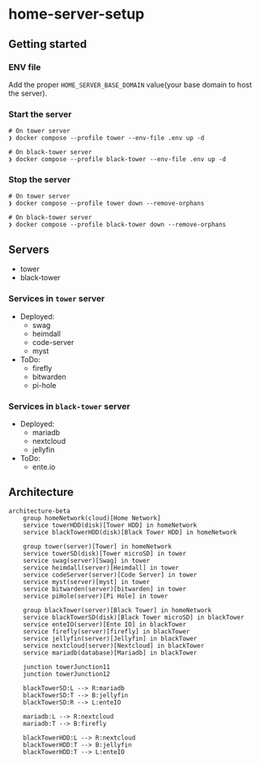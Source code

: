 # home-server-setup

## Getting started

### ENV file

Add the proper `HOME_SERVER_BASE_DOMAIN` value(your base domain to host the server).

### Start the server

```shell
# On tower server
❯ docker compose --profile tower --env-file .env up -d

# On black-tower server
❯ docker compose --profile black-tower --env-file .env up -d
```

### Stop the server

```shell
# On tower server
❯ docker compose --profile tower down --remove-orphans

# On black-tower server
❯ docker compose --profile black-tower down --remove-orphans
```

## Servers

- tower
- black-tower

### Services in `tower` server

- Deployed:
  - swag
  - heimdall
  - code-server
  - myst
- ToDo:
  - firefly
  - bitwarden
  - pi-hole

### Services in `black-tower` server

- Deployed:
  - mariadb
  - nextcloud
  - jellyfin
- ToDo:
  - ente.io

## Architecture

```mermaid
architecture-beta
    group homeNetwork(cloud)[Home Network]
    service towerHDD(disk)[Tower HDD] in homeNetwork
    service blackTowerHDD(disk)[Black Tower HDD] in homeNetwork

    group tower(server)[Tower] in homeNetwork
    service towerSD(disk)[Tower microSD] in tower
    service swag(server)[Swag] in tower
    service heimdall(server)[Heimdall] in tower
    service codeServer(server)[Code Server] in tower
    service myst(server)[myst] in tower
    service bitwarden(server)[bitwarden] in tower
    service piHole(server)[Pi Hole] in tower

    group blackTower(server)[Black Tower] in homeNetwork
    service blackTowerSD(disk)[Black Tower microSD] in blackTower
    service enteIO(server)[Ente IO] in blackTower
    service firefly(server)[firefly] in blackTower
    service jellyfin(server)[Jellyfin] in blackTower
    service nextcloud(server)[Nextcloud] in blackTower
    service mariadb(database)[Mariadb] in blackTower

    junction towerJunction11
    junction towerJunction12

    blackTowerSD:L --> R:mariadb
    blackTowerSD:T --> B:jellyfin
    blackTowerSD:R --> L:enteIO

    mariadb:L --> R:nextcloud
    mariadb:T --> B:firefly

    blackTowerHDD:L --> R:nextcloud
    blackTowerHDD:T --> B:jellyfin
    blackTowerHDD:T --> L:enteIO
```
